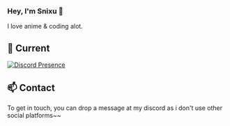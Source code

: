 ### Hey, I'm Snixu 👋

I love anime & coding alot.

## 🔭 Current

[![Discord Presence](https://lanyard.cnrad.dev/api/1019641343875760350)](https://discord.com/users/1019641343875760350)

## 📫 Contact

To get in touch, you can drop a message at my discord as i don't use other social platforms~~
